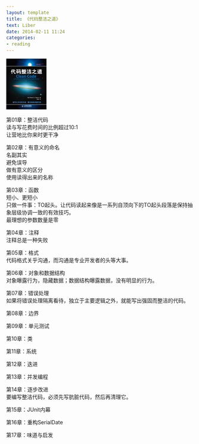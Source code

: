 ```yaml
---
layout: template
title: 《代码整洁之道》
text: Liber
date: 2014-02-11 11:24
categories:
- reading
---
```


<img style="padding-right: 10px;" src="/images/reading/47.jpg" />

第01章：整洁代码  
    读与写花费时间的比例超过10:1  
    让营地比你来时更干净

第02章：有意义的命名  
    名副其实  
    避免误导  
    做有意义的区分  
    使用读得出来的名称

第03章：函数  
    短小、更短小  
    只做一件事：TO起头。让代码读起来像是一系列自顶向下的TO起头段落是保持抽象层级协调一致的有效技巧。  
    最理想的参数数量是零

第04章：注释  
    注释总是一种失败

第05章：格式  
    代码格式关乎沟通，而沟通是专业开发者的头等大事。

第06章：对象和数据结构  
    对象曝露行为，隐藏数据；数据结构曝露数据，没有明显的行为。

第07章：错误处理  
    如果将错误处理隔离看待，独立于主要逻辑之外，就能写出强固而整洁的代码。

第08章：边界

第09章：单元测试

第10章：类

第11章：系统

第12章：迭进

第13章：并发编程

第14章：逐步改进  
    要编写整洁代码，必须先写肮脏代码，然后再清理它。

第15章：JUnit内幕

第16章：重构SerialDate

第17章：味道与启发








